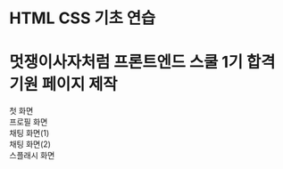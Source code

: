 # HTML CSS 기초 연습

 <h1>멋쟁이사자처럼 프론트엔드 스쿨 1기 합격 기원 페이지 제작</h1>
 첫 화면<br>
 프로필 화면<br>
 채팅 화면(1)<br>
 채팅 화면(2)<br>
 스플래시 화면<br>
